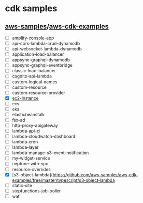 # cdk samples

## [aws-samples](https://github.com/aws-samples)/[aws-cdk-examples](https://github.com/aws-samples/aws-cdk-examples)
- [ ] amplify-console-app
- [ ] api-cors-lambda-crud-dynamodb
- [ ] api-websocket-lambda-dynamodb
- [ ] application-load-balancer
- [ ] appsync-graphql-dynamodb
- [ ] appsync-graphql-eventbridge
- [ ] classic-load-balancer
- [ ] cognito-api-lambda
- [ ] custom-logical-names
- [ ] custom-resource
- [ ] custom-resource-provider
- [x] [ec2-instance](https://github.com/aws-samples/aws-cdk-examples/tree/master/typescript/ec2-instance)
- [ ] ecs
- [ ] eks
- [ ] elasticbeanstalk
- [ ] fsx-ad
- [ ] http-proxy-apigateway
- [ ] lambda-api-ci
- [ ] lambda-cloudwatch-dashboard
- [ ] lambda-cron
- [ ] lambda-layer
- [ ] lambda-manage-s3-event-notification
- [ ] my-widget-service
- [ ] neptune-with-vpc
- [ ] resource-overrides
- [x] [s3-object-lambda](https://github.com/aws-samples/aws-cdk-examples/tree/master/typescript/s3-object-lambda
- [ ] static-site
- [ ] stepfunctions-job-poller
- [ ] waf
